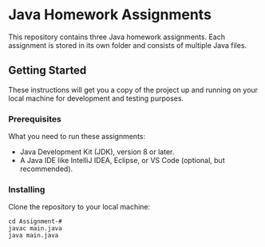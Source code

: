 # Java Homework Assignments

This repository contains three Java homework assignments. Each assignment is stored in its own folder and consists of multiple Java files.

## Getting Started

These instructions will get you a copy of the project up and running on your local machine for development and testing purposes.

### Prerequisites

What you need to run these assignments:

- Java Development Kit (JDK), version 8 or later.
- A Java IDE like IntelliJ IDEA, Eclipse, or VS Code (optional, but recommended).

### Installing

Clone the repository to your local machine:
```
cd Assignment-#
javac main.java
java main.java
```
